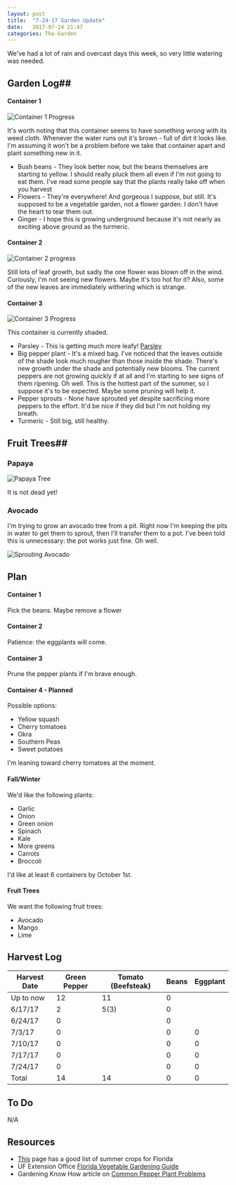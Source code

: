 ```yaml
---
layout: post
title:  "7-24-17 Garden Update"
date:   2017-07-24 21:47
categories: The-Garden
---
```


We've had a lot of rain and overcast days this week, so very little watering was needed.

## Garden Log##

#### Container 1

![Container 1 Progress]({{site.basepath}}/img/IMG_20170724_064246141.jpg)

It's worth noting that this container seems to have something wrong with its weed cloth. Whenever the water runs out it's brown - full of dirt it looks like. I'm assuming it won't be a problem before we take that container apart and plant something new in it.

* Bush beans - They look better now, but the beans themselves are starting to yellow. I should really pluck them all even if I'm not going to eat them. I've read some people say that the plants really take off when you harvest
* Flowers - They're everywhere! And gorgeous I suppose, but still. It's supposed to be a vegetable garden, not a flower garden. I don't have the heart to tear them out.
* Ginger - I hope this is growing underground because it's not nearly as exciting above ground as the turmeric.

#### Container 2

![Container 2 progress]({{site.basepath}}/img/IMG_20170724_064218126.jpg)

Still lots of leaf growth, but sadly the one flower was blown off in the wind. Curiously, I'm not seeing new flowers. Maybe it's too hot for it? Also, some of the new leaves are immediately withering which is strange.

#### Container 3

![Container 3 Progress]({{site.basepath}}/img/IMG_20170724_064049582.jpg)

This container is currently shaded. 

* Parsley - This is getting much more leafy!
[Parsley]({{site.basepath}}/img/IMG_20170724_064134672.jpg)
* Big pepper plant - It's a mixed bag. I've noticed that the leaves outside of the shade look much rougher than those inside the shade. There's new growth under the shade and potentially new blooms. The current peppers are not growing quickly if at all and I'm starting to see signs of them ripening. Oh well. This is the hottest part of the summer, so I suppose it's to be expected. Maybe some pruning will help it.
* Pepper sprouts - None have sprouted yet despite sacrificing more peppers to the effort. It'd be nice if they did but I'm not holding my breath.
* Turmeric - Still big, still healthy.


## Fruit Trees##

### Papaya ###

![Papaya Tree]({{site.basepath}}/img/IMG_20170724_064343190.jpg)

It is not dead yet!

### Avocado ###

I'm trying to grow an avocado tree from a pit. Right now I'm keeping the pits in water to get them to sprout, then I'll transfer them to a pot. I've been told this is unnecessary: the pot works just fine. Oh well.

![Sprouting Avocado]({{site.basepath}}/img/IMG_20170723_114056419.jpg)

## Plan ##

#### Container 1

Pick the beans. Maybe remove a flower

#### Container 2

Patience: the eggplants will come.

#### Container 3

Prune the pepper plants if I'm brave enough.

#### Container 4 - Planned

Possible options:

* Yellow squash 
* Cherry tomatoes
* Okra
* Southern Peas
* Sweet potatoes

I'm leaning toward cherry tomatoes at the moment.

#### Fall/Winter

We'd like the following plants:

* Garlic
* Onion
* Green onion
* Spinach
* Kale
* More greens
* Carrots
* Broccoli

I'd like at least 6 containers by October 1st. 

#### Fruit Trees

We want the following fruit trees:

* Avocado
* Mango
* Lime

## Harvest Log ##

| Harvest Date | Green Pepper | Tomato (Beefsteak) | Beans | Eggplant |
|--------------|--------------|--------------------|-------|----------|
| Up to now | 12 | 11 | 0 | 
| 6/17/17 | 2 | 5(3) | 0 |
| 6/24/17 | 0 | | 0 |
| 7/3/17  | 0 | | 0 | 0 |
| 7/10/17 | 0 | | 0 | 0 |
| 7/17/17 | 0 | | 0 | 0 |
| 7/24/17 | 0 | | 0 | 0 |
| Total | 14 | 14 | 0 | 0 |


## To Do ##

N/A

## Resources ##
* [This](http://www.foginfo.org/2014/06/05/summer-gardening-in-florida-its-hot-hot-hot/) page has a good list of summer crops for Florida
* UF Extension Office [Florida Vegetable Gardening Guide](http://edis.ifas.ufl.edu/pdffiles/vh/vh02100.pdf)
* Gardening Know How article on [Common Pepper Plant Problems](https://www.gardeningknowhow.com/edible/vegetables/pepper/common-pepper-plant-problems.htm)
